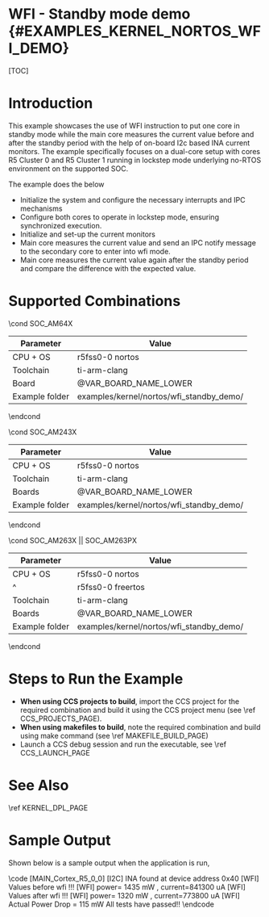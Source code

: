 # WFI - Standby mode demo {#EXAMPLES_KERNEL_NORTOS_WFI_DEMO}

[TOC]

# Introduction

This example showcases the use of WFI instruction to put one core in standby mode while the main core measures the current value before and after the standby period with the help of on-board I2c based INA current monitors. The example specifically focuses on a dual-core setup with cores R5 Cluster 0 and R5 Cluster 1 running in lockstep mode underlying no-RTOS environment on the supported SOC.

The example does the below
- Initialize the system and configure the necessary interrupts and IPC mechanisms
- Configure both cores to operate in lockstep mode, ensuring synchronized execution.
- Initialize and set-up the current monitors
- Main core measures the current value and send an IPC notify message to the secondary core to enter into wfi mode.
- Main core measures the current value again after the standby period and compare the difference with the expected value.

# Supported Combinations

\cond SOC_AM64X

 Parameter      | Value
 ---------------|-----------
 CPU + OS       | r5fss0-0 nortos
 Toolchain      | ti-arm-clang
 Board          | @VAR_BOARD_NAME_LOWER
 Example folder | examples/kernel/nortos/wfi_standby_demo/

\endcond

\cond SOC_AM243X

 Parameter      | Value
 ---------------|-----------
 CPU + OS       | r5fss0-0 nortos
 Toolchain      | ti-arm-clang
 Boards         | @VAR_BOARD_NAME_LOWER
 Example folder | examples/kernel/nortos/wfi_standby_demo/

\endcond

\cond SOC_AM263X || SOC_AM263PX

 Parameter      | Value
 ---------------|-----------
 CPU + OS       | r5fss0-0 nortos
 ^              | r5fss0-0 freertos
 Toolchain      | ti-arm-clang
 Boards         | @VAR_BOARD_NAME_LOWER
 Example folder | examples/kernel/nortos/wfi_standby_demo/

\endcond

# Steps to Run the Example

- **When using CCS projects to build**, import the CCS project for the required combination
  and build it using the CCS project menu (see \ref CCS_PROJECTS_PAGE).
- **When using makefiles to build**, note the required combination and build using
  make command (see \ref MAKEFILE_BUILD_PAGE)
- Launch a CCS debug session and run the executable, see \ref CCS_LAUNCH_PAGE

# See Also

\ref KERNEL_DPL_PAGE

# Sample Output

Shown below is a sample output when the application is run,

\code
[MAIN_Cortex_R5_0_0] [I2C] INA found at device address 0x40
[WFI] Values before wfi !!!
[WFI] power= 1435 mW , current=841300 uA
[WFI] Values after wfi !!!
[WFI] power= 1320 mW , current=773800 uA
[WFI] Actual Power Drop = 115 mW
All tests have passed!!
\endcode

